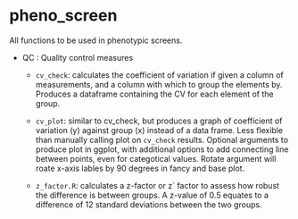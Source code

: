 # pheno_screen

All functions to be used in phenotypic screens.

* QC : Quality control measures

	- `cv_check`: calculates the coefficient of variation if given a column of measurements, and a column with which to group the elements by. Produces a dataframe containing the CV for each element of the group. 

	- `cv_plot`: similar to cv_check, but produces a graph of coefficient of variation (y) against group (x) instead of a data frame. Less flexible than manually calling plot on `cv_check` results. Optional arguments to produce plot in ggplot, with additional options to add connecting line between points, even for categotical values. Rotate argument will roate x-axis lables by 90 degrees in fancy and base plot.

	- `z_factor.R`: calculates a z-factor or z` factor to assess how robust the difference is between groups. A z-value of 0.5 equates to a difference of 12 standard deviations between the two groups. 
